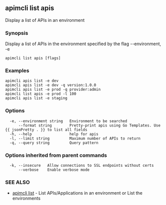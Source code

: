 ## apimcli list apis

Display a list of APIs in an environment

### Synopsis


Display a list of APIs in the environment specified by the flag --environment, -e

```
apimcli list apis [flags]
```

### Examples

```
apimcli apis list -e dev
apimcli apis list -e dev -q version:1.0.0
apimcli apis list -e prod -q provider:admin
apimcli list apis -e prod -l 100
apimcli apis list -e staging
```

### Options

```
  -e, --environment string   Environment to be searched
      --format string        Pretty-print apis using Go Templates. Use {{ jsonPretty . }} to list all fields
  -h, --help                 help for apis
  -l, --limit string         Maximum number of APIs to return
  -q, --query string         Query pattern
```

### Options inherited from parent commands

```
  -k, --insecure   Allow connections to SSL endpoints without certs
      --verbose    Enable verbose mode
```

### SEE ALSO
* [apimcli list](apimcli_list.md)	 - List APIs/Applications in an environment or List the environments


